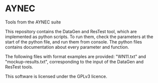 # AYNEC
Tools from the AYNEC suite

This repository contains the DataGen and ResTest tool, which are implemented as python scripts. To run them, check the parameters at the start of the python file, and run them from console. The python files contains documentation about every parameter and function.

The following files with format examples are provided: "WN11.txt" and "mockup-results.txt", corresponding to the input of the DataGen and ResTest tools.

This software is licensed under the GPLv3 licence.
